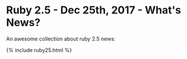 # Ruby 2.5 - Dec 25th, 2017 - What's News?

An awesome collection about ruby 2.5 news:


{% include ruby25.html %}
